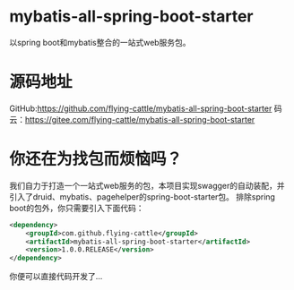 # mybatis-all-spring-boot-starter
以spring boot和mybatis整合的一站式web服务包。

# 源码地址
GitHub:https://github.com/flying-cattle/mybatis-all-spring-boot-starter
码云：https://gitee.com/flying-cattle/mybatis-all-spring-boot-starter

# 你还在为找包而烦恼吗？
我们自力于打造一个一站式web服务的包，本项目实现swagger的自动装配，并引入了druid、mybatis、pagehelper的spring-boot-starter包。
排除spring boot的包外，你只需要引入下面代码：
``` xml
<dependency>
    <groupId>com.github.flying-cattle</groupId>
    <artifactId>mybatis-all-spring-boot-starter</artifactId>
    <version>1.0.0.RELEASE</version>
</dependency>
```
你便可以直接代码开发了...
